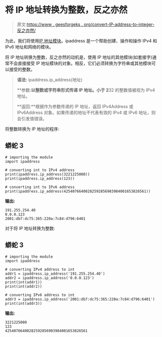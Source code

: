 # 将 IP 地址转换为整数，反之亦然

> 原文:[https://www . geesforgeks . org/convert-IP-address-to-integer-反之亦然/](https://www.geeksforgeeks.org/convert-ip-address-to-integer-and-vice-versa/)

为此，我们将使用[IP 地址模块](https://docs.python.org/3/library/ipaddress.html)。ipaddress 是一个帮助创建、操作和操作 IPv4 和 IPv6 地址和网络的模块。

将 IP 地址转换为整数，反之亦然的动机是，使用 IP 地址的其他模块(如套接字)通常不会直接接受 IP 地址模块的对象。相反，它们必须转换为字符串或其他模块可以接受的整数。

> **语法:** ipaddress.ip_address(地址)
> 
> **参数:**以整数或字符串形式传递 IP 地址。小于 2**32 的整数值被视为 IPv4 地址。
> 
> **返回:**根据作为参数传递的 IP 地址，返回 IPv4Address 或 IPv6Address 对象。如果传递的地址不代表有效的 IPv4 或 IPv6 地址，则会引发值错误。

将整数转换为 IP 地址的程序:

## 蟒蛇 3

```
# importing the module
import ipaddress

# converting int to IPv4 address
print(ipaddress.ip_address(3221225000))
print(ipaddress.ip_address(123))

# converting int to IPv6 address
print(ipaddress.ip_address(42540766400282592856903984001653826561))
```

**输出:**

```
191.255.254.40
0.0.0.123
2001:db7:dc75:365:220a:7c84:d796:6401
```

对于将 IP 地址转换为整数:

## 蟒蛇 3

```
# importing the module
import ipaddress

# converting IPv4 address to int
addr1 = ipaddress.ip_address('191.255.254.40')
addr2 = ipaddress.ip_address('0.0.0.123')
print(int(addr1))
print(int(addr2))

# converting IPv6 address to int
addr3 = ipaddress.ip_address('2001:db7:dc75:365:220a:7c84:d796:6401')
print(int(addr3))
```

**输出:**

```
3221225000
123
42540766400282592856903984001653826561
```